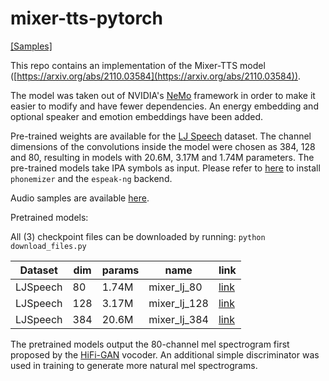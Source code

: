 # mixer-tts-pytorch
[[Samples]](https://nipponjo.github.io/tts-mixer-samples/)

This repo contains an implementation of the Mixer-TTS model ([https://arxiv.org/abs/2110.03584](https://arxiv.org/abs/2110.03584)).

The model was taken out of NVIDIA's [NeMo](https://github.com/NVIDIA/NeMo) framework in order to make it easier to modify and have fewer dependencies. An energy embedding and optional speaker and emotion embeddings have been added.

Pre-trained weights are available for the [LJ Speech](https://keithito.com/LJ-Speech-Dataset/) dataset. 
The channel dimensions of the convolutions inside the model were chosen as 384, 128 and 80, resulting in models with 20.6M, 3.17M and 1.74M parameters.
The pre-trained models take IPA symbols as input. Please refer to [here](https://bootphon.github.io/phonemizer/install.html) to install `phonemizer` and the `espeak-ng` backend.

Audio samples are available [here](https://nipponjo.github.io/tts-mixer-samples/).

Pretrained models:

All (3) checkpoint files can be downloaded by running: `python download_files.py`

|Dataset|dim|params|name|link|
|-------|---|------|-----|---|
|LJSpeech|80|1.74M|mixer_lj_80|[link](https://drive.google.com/file/d/1YTiA6S3okiuX-_AttUhJNVgiPzVYAyjv/view?usp=sharing)|
|LJSpeech|128|3.17M|mixer_lj_128|[link](https://drive.google.com/file/d/1wVvOyaBLxqrKAssXmEYG9mszZsqEaX5R/view?usp=sharing)|
|LJSpeech|384|20.6M|mixer_lj_384|[link](https://drive.google.com/file/d/16Rq99ZmXVfiDE_nsxmUBzF3XKEOUh5wx/view?usp=sharing)|


The pretrained models output the 80-channel mel spectrogram first proposed by the [HiFi-GAN](https://github.com/jik876/hifi-gan) vocoder.
An additional simple discriminator was used in training to generate more natural mel spectrograms.
